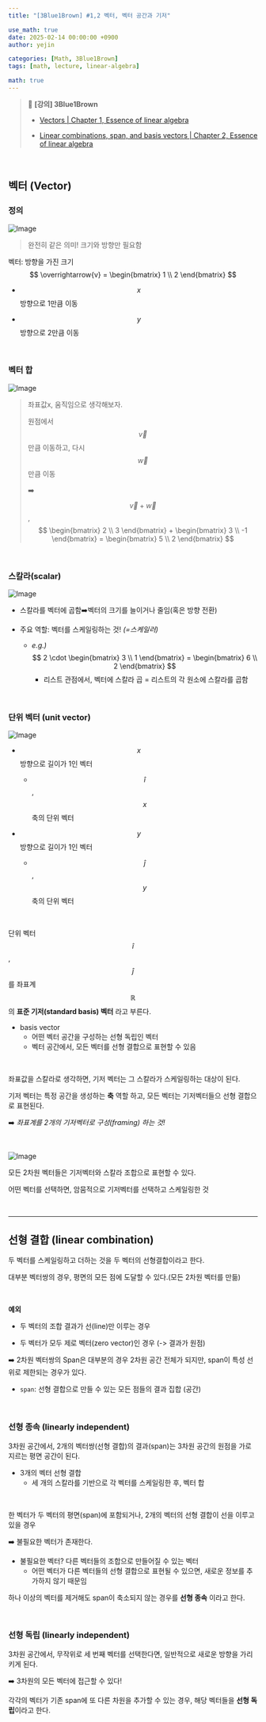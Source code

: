 ```yaml
---
title: "[3Blue1Brown] #1,2 벡터, 벡터 공간과 기저"

use_math: true
date: 2025-02-14 00:00:00 +0900
author: yejin

categories: [Math, 3Blue1Brown]
tags: [math, lecture, linear-algebra]

math: true
---
```


> 📖 **[강의] 3Blue1Brown**
>
>
> * [Vectors \| Chapter 1, Essence of linear algebra](https://www.youtube.com/watch?v=fNk_zzaMoSs)
> 
> * [Linear combinations, span, and basis vectors \| Chapter 2, Essence of linear algebra](https://www.youtube.com/watch?v=k7RM-ot2NWY)
> 

<br>

## 벡터 (Vector)

### 정의

![Image](https://github.com/user-attachments/assets/330cf2c7-7fac-4189-8c8c-1fe67046d819) 

> 완전히 같은 의미! 크기와 방향만 필요함

벡터: 방향을 가진 크기 $$ \overrightarrow{v} = \begin{bmatrix} 1 \\ 2 \end{bmatrix} $$

* $$ x $$ 방향으로 1만큼 이동

* $$ y $$ 방향으로 2만큼 이동


<br>

### 벡터 합



![Image](https://github.com/user-attachments/assets/46f69ce4-547b-428d-bd0d-4abbbf49c69d)  

> 좌표값x, 움직임으로 생각해보자.
>
> 원점에서 $$ \vec{v} $$ 만큼 이동하고, 다시 $$ \vec{w} $$ 만큼 이동
>
> ➡️ $$ \vec{v} + \vec{w} $$ , $$ \begin{bmatrix} 2 \\ 3 \end{bmatrix} + \begin{bmatrix} 3 \\ -1 \end{bmatrix} = \begin{bmatrix} 5 \\ 2 \end{bmatrix} $$

<br>

### 스칼라(scalar)

![Image](https://github.com/user-attachments/assets/1b762f09-1eab-4529-b95b-636f0b7f4b34) 

* 스칼라를 벡터에 곱함➡️벡터의 크기를 늘이거나 줄임(혹은 방향 전환)

* 주요 역할: 벡터를 스케일링하는 것! *(=스케일러)*
  *  *e.g.)* $$ 2 \cdot \begin{bmatrix} 3 \\ 1 \end{bmatrix} = \begin{bmatrix} 6 \\ 2 \end{bmatrix} $$ 
     *  리스트 관점에서, 벡터에 스칼라 곱 = 리스트의 각 원소에 스칼라를 곱함

<br>

### 단위 벡터 (unit vector)

![Image](https://github.com/user-attachments/assets/fedc7e1c-7aff-4547-be5b-d9d86dfd2f6d) 


* $$ x $$ 방향으로 길이가 1인 벡터
  * $$ \hat{i} $$, $$ x $$ 축의 단위 벡터

* $$y$$ 방향으로 길이가 1인 벡터
  * $$\hat{j}$$, $$y$$ 축의 단위 벡터

<br>

단위 벡터 $$ \hat{i} $$, $$ \hat{j} $$를 좌표계 $$ \mathbb{R} $$의 **표준 기저(standard basis) 벡터** 라고 부른다.

* basis vector
  * 어떤 벡터 공간을 구성하는 선형 독립인 벡터
  * 벡터 공간에서, 모든 벡터를 선형 결합으로 표현할 수 있음

<br>

좌표값을 스칼라로 생각하면, 기저 벡터는 그 스칼라가 스케일링하는 대상이 된다.

기저 벡터는 특정 공간을 생성하는 **축** 역할 하고, 모든 벡터는 기저벡터들으 선형 결합으로 표현된다.

➡️ *좌표계를 2개의 기저벡터로 구성(framing) 하는 것!*

<br>

![Image](https://github.com/user-attachments/assets/302e0fc7-ec42-44f9-b78f-8c79e3010b0c) 


모든 2차원 벡터들은 기저벡터와 스칼라 조합으로 표현할 수 있다.

어떤 벡터를 선택하면, 암뭄적으로 기저벡터를 선택하고 스케일링한 것


<br>

---

## 선형 결합 (linear combination)

두 벡터를 스케일링하고 더하는 것을 두 벡터의 선형결합이라고 한다.

대부분 벡터쌍의 경우, 평면의 모든 점에 도달할 수 있다.(모든 2차원 벡터를 만듦)

<br>

**예외**

* 두 벡터의 조합 결과가 선(line)만 이루는 경우

* 두 벡터가 모두 제로 벡터(zero vector)인 경우 (-> 결과가 원점)

➡️ 2차원 벡터쌍의 Span은 대부분의 경우 2차원 공간 전체가 되지만, span이 특성 선 위로 제한되는 경우가 있다. 

* `span`: 선형 결합으로 만들 수 있는 모든 점들의 결과 집합 (공간)

<br>

### 선형 종속 (linearly independent)

3차원 공간에서, 2개의 벡터쌍(선형 결합)의 결과(span)는 3차원 공간의 원점을 가로지르는 평면 공간이 된다.

* 3개의 벡터 선형 결합
  * 세 개의 스칼라를 기반으로 각 벡터를 스케일링한 후, 벡터 합

<br>

한 벡터가 두 벡터의 평면(span)에 포함되거나, 2개의 벡터의 선형 결합이 선을 이루고 있을 경우

➡️ 불필요한 벡터가 존재한다.

* 불필요한 벡터? 다른 벡터들의 조합으로 만들어질 수 있는 벡터
  * 어떤 벡터가 다른 벡터들의 선형 결합으로 표현될 수 있으면, 새로운 정보를 추가하지 않기 때문임


하나 이상의 벡터를 제거해도 span이 축소되지 않는 경우를 **선형 종속** 이라고 한다.


<br>

### 선형 독립 (linearly independent)

3차원 공간에서, 무작위로 세 번째 벡터를 선택한다면, 일반적으로 새로운 방향을 가리키게 된다. 

➡️ 3차원의 모든 벡터에 접근할 수 있다!

각각의 벡터가 기존 span에 또 다른 차원을 추가할 수 있는 경우, 해당 벡터들을 **선형 독립**이라고 한다.